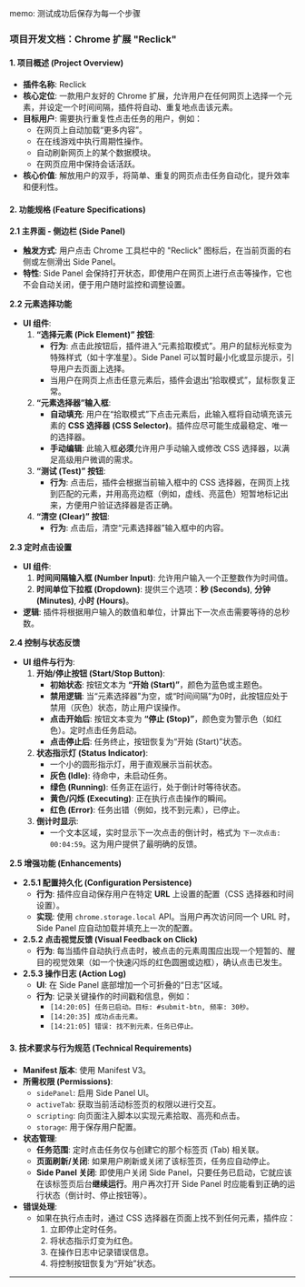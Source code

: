 memo: 测试成功后保存为每一个步骤 

### **项目开发文档：Chrome 扩展 "Reclick"**

#### **1. 项目概述 (Project Overview)**

*   **插件名称**: Reclick
*   **核心定位**: 一款用户友好的 Chrome 扩展，允许用户在任何网页上选择一个元素，并设定一个时间间隔，插件将自动、重复地点击该元素。
*   **目标用户**: 需要执行重复性点击任务的用户，例如：
    *   在网页上自动加载“更多内容”。
    *   在在线游戏中执行周期性操作。
    *   自动刷新网页上的某个数据模块。
    *   在网页应用中保持会话活跃。
*   **核心价值**: 解放用户的双手，将简单、重复的网页点击任务自动化，提升效率和便利性。

#### **2. 功能规格 (Feature Specifications)**

**2.1 主界面 - 侧边栏 (Side Panel)**

*   **触发方式**: 用户点击 Chrome 工具栏中的 "Reclick" 图标后，在当前页面的右侧或左侧滑出 Side Panel。
*   **特性**: Side Panel 会保持打开状态，即使用户在网页上进行点击等操作，它也不会自动关闭，便于用户随时监控和调整设置。

**2.2 元素选择功能**

*   **UI 组件**:
    1.  **“选择元素 (Pick Element)” 按钮**:
        *   **行为**: 点击此按钮后，插件进入“元素拾取模式”。用户的鼠标光标变为特殊样式（如十字准星）。Side Panel 可以暂时最小化或显示提示，引导用户去页面上选择。
        *   当用户在网页上点击任意元素后，插件会退出“拾取模式”，鼠标恢复正常。
    2.  **“元素选择器”输入框**:
        *   **自动填充**: 用户在“拾取模式”下点击元素后，此输入框将自动填充该元素的 **CSS 选择器 (CSS Selector)**。插件应尽可能生成最稳定、唯一的选择器。
        *   **手动编辑**: 此输入框**必须**允许用户手动输入或修改 CSS 选择器，以满足高级用户微调的需求。
    3.  **“测试 (Test)” 按钮**:
        *   **行为**: 点击后，插件会根据当前输入框中的 CSS 选择器，在网页上找到匹配的元素，并用高亮边框（例如，虚线、亮蓝色）短暂地标记出来，方便用户验证选择器是否正确。
    4.  **“清空 (Clear)” 按钮**:
        *   **行为**: 点击后，清空“元素选择器”输入框中的内容。

**2.3 定时点击设置**

*   **UI 组件**:
    1.  **时间间隔输入框 (Number Input)**: 允许用户输入一个正整数作为时间值。
    2.  **时间单位下拉框 (Dropdown)**: 提供三个选项：**秒 (Seconds)**, **分钟 (Minutes)**, **小时 (Hours)**。
*   **逻辑**: 插件将根据用户输入的数值和单位，计算出下一次点击需要等待的总秒数。

**2.4 控制与状态反馈**

*   **UI 组件与行为**:
    1.  **开始/停止按钮 (Start/Stop Button)**:
        *   **初始状态**: 按钮文本为 **“开始 (Start)”**，颜色为蓝色或主题色。
        *   **禁用逻辑**: 当“元素选择器”为空，或“时间间隔”为0时，此按钮应处于禁用（灰色）状态，防止用户误操作。
        *   **点击开始后**: 按钮文本变为 **“停止 (Stop)”**，颜色变为警示色（如红色）。定时点击任务启动。
        *   **点击停止后**: 任务终止，按钮恢复为“开始 (Start)”状态。
    2.  **状态指示灯 (Status Indicator)**:
        *   一个小的圆形指示灯，用于直观展示当前状态。
        *   **灰色 (Idle)**: 待命中，未启动任务。
        *   **绿色 (Running)**: 任务正在运行，处于倒计时等待状态。
        *   **黄色/闪烁 (Executing)**: 正在执行点击操作的瞬间。
        *   **红色 (Error)**: 任务出错（例如，找不到元素），已停止。
    3.  **倒计时显示**:
        *   一个文本区域，实时显示下一次点击的倒计时，格式为 `下一次点击: 00:04:59`。这为用户提供了最明确的反馈。

**2.5 增强功能 (Enhancements)**

*   **2.5.1 配置持久化 (Configuration Persistence)**
    *   **行为**: 插件应自动保存用户在特定 **URL** 上设置的配置（CSS 选择器和时间设置）。
    *   **实现**: 使用 `chrome.storage.local` API。当用户再次访问同一个 URL 时，Side Panel 应自动加载并填充上一次的配置。
*   **2.5.2 点击视觉反馈 (Visual Feedback on Click)**
    *   **行为**: 每当插件自动执行点击时，被点击的元素周围应出现一个短暂的、醒目的视觉效果（如一个快速闪烁的红色圆圈或边框），确认点击已发生。
*   **2.5.3 操作日志 (Action Log)**
    *   **UI**: 在 Side Panel 底部增加一个可折叠的“日志”区域。
    *   **行为**: 记录关键操作的时间戳和信息，例如：
        *   `[14:20:05] 任务已启动。目标: #submit-btn, 频率: 30秒。`
        *   `[14:20:35] 成功点击元素。`
        *   `[14:21:05] 错误: 找不到元素，任务已停止。`

#### **3. 技术要求与行为规范 (Technical Requirements)**

*   **Manifest 版本**: 使用 Manifest V3。
*   **所需权限 (Permissions)**:
    *   `sidePanel`: 启用 Side Panel UI。
    *   `activeTab`: 获取当前活动标签页的权限以进行交互。
    *   `scripting`: 向页面注入脚本以实现元素拾取、高亮和点击。
    *   `storage`: 用于保存用户配置。
*   **状态管理**:
    *   **任务范围**: 定时点击任务仅与创建它的那个标签页 (Tab) 相关联。
    *   **页面刷新/关闭**: 如果用户刷新或关闭了该标签页，任务应自动停止。
    *   **Side Panel 关闭**: 即使用户关闭 Side Panel，只要任务已启动，它就应该在该标签页后台**继续运行**。用户再次打开 Side Panel 时应能看到正确的运行状态（倒计时、停止按钮等）。
*   **错误处理**:
    *   如果在执行点击时，通过 CSS 选择器在页面上找不到任何元素，插件应：
        1.  立即停止定时任务。
        2.  将状态指示灯变为红色。
        3.  在操作日志中记录错误信息。
        4.  将控制按钮恢复为“开始”状态。

---
